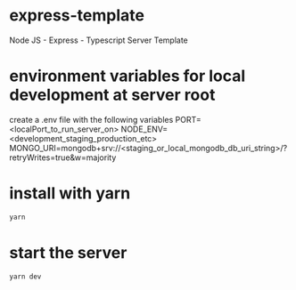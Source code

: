# express-template

Node JS - Express - Typescript Server Template

# environment variables for local development at server root

create a .env file with the following variables
PORT=<localPort_to_run_server_on>
NODE_ENV=<development_staging_production_etc>
MONGO_URI=mongodb+srv://<staging_or_local_mongodb_db_uri_string>/<db>?retryWrites=true&w=majority

# install with yarn

```sh
yarn
```

# start the server

```sh
yarn dev
```
